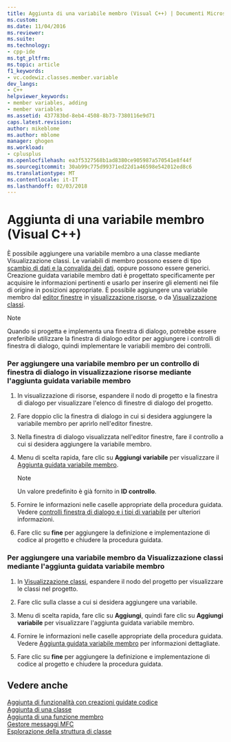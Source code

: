 ```yaml
---
title: Aggiunta di una variabile membro (Visual C++) | Documenti Microsoft
ms.custom: 
ms.date: 11/04/2016
ms.reviewer: 
ms.suite: 
ms.technology:
- cpp-ide
ms.tgt_pltfrm: 
ms.topic: article
f1_keywords:
- vc.codewiz.classes.member.variable
dev_langs:
- C++
helpviewer_keywords:
- member variables, adding
- member variables
ms.assetid: 437783bd-8eb4-4508-8b73-7380116e9d71
caps.latest.revision: 
author: mikeblome
ms.author: mblome
manager: ghogen
ms.workload:
- cplusplus
ms.openlocfilehash: ea3f5327568b1ad8380ce905987a570541e8f44f
ms.sourcegitcommit: 30ab99c775d99371ed22d1a46598e542012ed8c6
ms.translationtype: MT
ms.contentlocale: it-IT
ms.lasthandoff: 02/03/2018
---
```

# <a name="adding-a-member-variable--visual-c"></a>Aggiunta di una variabile membro (Visual C++)
È possibile aggiungere una variabile membro a una classe mediante Visualizzazione classi. Le variabili di membro possono essere di tipo [scambio di dati e la convalida dei dati](../mfc/dialog-data-exchange-and-validation.md), oppure possono essere generici. Creazione guidata variabile membro dati è progettato specificamente per acquisire le informazioni pertinenti e usarlo per inserire gli elementi nei file di origine in posizioni appropriate. È possibile aggiungere una variabile membro dal [editor finestre](../windows/dialog-editor.md) in [visualizzazione risorse](../windows/resource-view-window.md), o da [Visualizzazione classi](http://msdn.microsoft.com/en-us/8d7430a9-3e33-454c-a9e1-a85e3d2db925).  
  
> [!NOTE]
>  Quando si progetta e implementa una finestra di dialogo, potrebbe essere preferibile utilizzare la finestra di dialogo editor per aggiungere i controlli di finestra di dialogo, quindi implementare le variabili membro dei controlli.  
  
### <a name="to-add-a-member-variable-for-a-dialog-control-in-resource-view-using-the-add-member-variable-wizard"></a>Per aggiungere una variabile membro per un controllo di finestra di dialogo in visualizzazione risorse mediante l'aggiunta guidata variabile membro  
  
1.  In visualizzazione di risorse, espandere il nodo di progetto e la finestra di dialogo per visualizzare l'elenco di finestre di dialogo del progetto.  
  
2.  Fare doppio clic la finestra di dialogo in cui si desidera aggiungere la variabile membro per aprirlo nell'editor finestre.  
  
3.  Nella finestra di dialogo visualizzata nell'editor finestre, fare il controllo a cui si desidera aggiungere la variabile membro.  
  
4.  Menu di scelta rapida, fare clic su **Aggiungi variabile** per visualizzare il [Aggiunta guidata variabile membro](../ide/add-member-variable-wizard.md).  
  
    > [!NOTE]
    >  Un valore predefinito è già fornito in **ID controllo**.  
  
5.  Fornire le informazioni nelle caselle appropriate della procedura guidata. Vedere [controlli finestra di dialogo e i tipi di variabile](../ide/dialog-box-controls-and-variable-types.md) per ulteriori informazioni.  
  
6.  Fare clic su **fine** per aggiungere la definizione e implementazione di codice al progetto e chiudere la procedura guidata.  
  
### <a name="to-add-a-member-variable-from-class-view-using-the-add-member-variable-wizard"></a>Per aggiungere una variabile membro da Visualizzazione classi mediante l'aggiunta guidata variabile membro  
  
1.  In [Visualizzazione classi](http://msdn.microsoft.com/en-us/8d7430a9-3e33-454c-a9e1-a85e3d2db925), espandere il nodo del progetto per visualizzare le classi nel progetto.  
  
2.  Fare clic sulla classe a cui si desidera aggiungere una variabile.  
  
3.  Menu di scelta rapida, fare clic su **Aggiungi**, quindi fare clic su **Aggiungi variabile** per visualizzare l'aggiunta guidata variabile membro.  
  
4.  Fornire le informazioni nelle caselle appropriate della procedura guidata. Vedere [Aggiunta guidata variabile membro](../ide/add-member-variable-wizard.md) per informazioni dettagliate.  
  
5.  Fare clic su **fine** per aggiungere la definizione e implementazione di codice al progetto e chiudere la procedura guidata.  
  
## <a name="see-also"></a>Vedere anche  
 [Aggiunta di funzionalità con creazioni guidate codice](../ide/adding-functionality-with-code-wizards-cpp.md)   
 [Aggiunta di una classe](../ide/adding-a-class-visual-cpp.md)   
 [Aggiunta di una funzione membro](../ide/adding-a-member-function-visual-cpp.md)   
 [Gestore messaggi MFC](../mfc/reference/adding-an-mfc-message-handler.md)   
 [Esplorazione della struttura di classe](../ide/navigating-the-class-structure-visual-cpp.md)